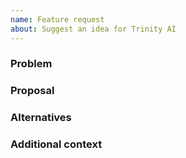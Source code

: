 ```yaml
---
name: Feature request
about: Suggest an idea for Trinity AI
---
```


### Problem

### Proposal

### Alternatives

### Additional context

